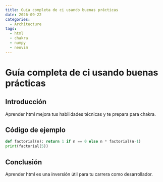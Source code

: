 ```yaml
---
title: Guía completa de ci usando buenas prácticas
date: 2026-09-22
categories:
  - Architecture
tags:
  - html
  - chakra
  - numpy
  - neovim
---
```


# Guía completa de ci usando buenas prácticas

## Introducción

Aprender html mejora tus habilidades técnicas y te prepara para chakra.

## Código de ejemplo

```python
def factorial(n): return 1 if n == 0 else n * factorial(n-1)
print(factorial(5))
```

## Conclusión

Aprender html es una inversión útil para tu carrera como desarrollador.
